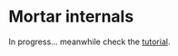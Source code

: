 # Mortar internals

In progress... meanwhile check the [tutorial](http://github.com/go-masonry/tutorial).
